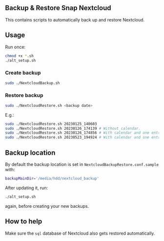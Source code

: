 ## Backup & Restore Snap Nextcloud
This contains scripts to automatically back up and restore Nextcloud.

## Usage
Run once:
```sh
chmod +x *.sh
./alt_setup.sh
```

### Create backup
```sh
sudo ./NextcloudBackup.sh
```

### Restore backup
```sh
sudo ./NextcloudRestore.sh <backup date>
```
E.g.:
```sh
sudo ./NextcloudRestore.sh 20230125_140603
sudo ./NextcloudRestore.sh 20230126_174139 # Without calendar.
sudo ./NextcloudRestore.sh 20230126_174856 # With calendar and one entry.
sudo ./NextcloudRestore.sh 20230523_194924 # With calendar and one entry.

```

## Backup location
By default the backup location is set in `NextcloudBackupRestore.conf.sample` with:
```sh
backupMainDir='/media/hdd/nextcloud_backup'
```
After updating it, run:
```sh
./alt_setup.sh
```
again, before creating your new backups.

## How to help
Make sure the `sql` database of Nextcloud also gets restored automatically.